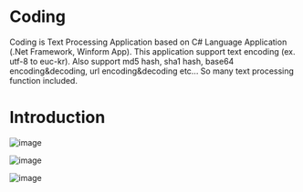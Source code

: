 # Coding
Coding is Text Processing Application based on C# Language Application (.Net Framework, Winform App). This application support text encoding (ex. utf-8 to euc-kr). Also support md5 hash, sha1 hash, base64 encoding&amp;decoding, url encoding&decoding etc... So many text processing function included.

# Introduction
![image](https://github.com/UniverseMaker/Coding/assets/14816515/7a05663f-98a6-4320-933d-11ec5e3cd9b6)

![image](https://github.com/UniverseMaker/Coding/assets/14816515/0dfee0a9-e5c0-48f4-a8d6-aaf27283cc63)

![image](https://github.com/UniverseMaker/Coding/assets/14816515/bcc54c66-4521-4d8e-865c-e0d43bce6331)

